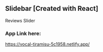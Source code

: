 ## Slidebar [Created with React]

Reviews Slider

### App Link here:

https://vocal-tiramisu-5c1958.netlify.app/
